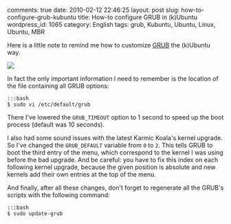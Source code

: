 comments: true
date: 2010-02-12 22:46:25
layout: post
slug: how-to-configure-grub-kubuntu
title: How-to configure GRUB in (k)Ubuntu
wordpress_id: 1065
category: English
tags: grub, Kubuntu, Ubuntu, Linux, Ubuntu, MBR

Here is a little note to remind me how to customize [GRUB](http://www.gnu.org/software/grub/) the (k)Ubuntu way.

![](http://kevin.deldycke.com/wp-content/uploads/2010/02/grub-kubuntu-custom-menu.jpg)

In fact the only important information I need to remember is the location of the file containing all GRUB options:

    :::bash
    $ sudo vi /etc/default/grub

There I've lowered the `GRUB_TIMEOUT` option to 1 second to speed up the boot process (default was 10 seconds).

I also had some sound issues with the latest Karmic Koala's kernel upgrade. So I've changed the `GRUB_DEFAULT` variable from `0` to `2`. This tells GRUB to boot the third entry of the menu, which correspond to the kernel I was using before the bad upgrade. And be careful: you have to fix this index on each following kernel upgrade, because the given position is absolute and new kernels add their own entries at the top of the menu.

And finally, after all these changes, don't forget to regenerate all the GRUB's scripts with the following command:

    :::bash
    $ sudo update-grub

